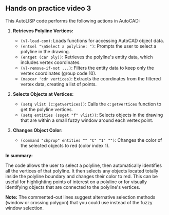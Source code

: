 ## Hands on practice video 3

This AutoLISP code performs the following actions in AutoCAD:

1. **Retrieves Polyline Vertices:**
   - `(vl-load-com)`: Loads functions for accessing AutoCAD object data.
   - `(entsel "\nSelect a polyline: ")`: Prompts the user to select a polyline in the drawing.
   - `(entget (car ply))`: Retrieves the polyline's entity data, which includes vertex coordinates.
   - `(vl-remove-if-not ...)`: Filters the entity data to keep only the vertex coordinates (group code 10).
   - `(mapcar 'cdr vertices)`: Extracts the coordinates from the filtered vertex data, creating a list of points.

2. **Selects Objects at Vertices:**
   - `(setq vlist (c:getvertices))`: Calls the `c:getvertices` function to get the polyline vertices.
   - `(setq entities (ssget "f" vlist))`: Selects objects in the drawing that are within a small fuzzy window around each vertex point.

3. **Changes Object Color:**
   - `(command "chprop" entities "" "C" "1" "")`: Changes the color of the selected objects to red (color index 1).

**In summary:**

The code allows the user to select a polyline, then automatically identifies all the vertices of that polyline. It then selects any objects located totally inside the polyline boundary and changes their color to red. This can be useful for highlighting points of interest on a polyline or for visually identifying objects that are connected to the polyline's vertices.

**Note:** The commented-out lines suggest alternative selection methods (window or crossing polygon) that you could use instead of the fuzzy window selection.

